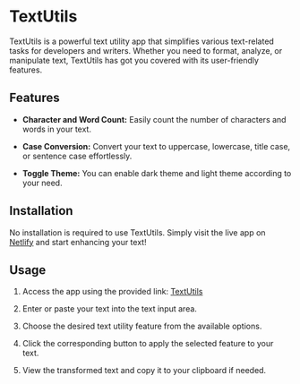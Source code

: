 # TextUtils

TextUtils is a powerful text utility app that simplifies various text-related tasks for developers and writers. Whether you need to format, analyze, or manipulate text, TextUtils has got you covered with its user-friendly features.

## Features

- **Character and Word Count:** Easily count the number of characters and words in your text.

- **Case Conversion:** Convert your text to uppercase, lowercase, title case, or sentence case effortlessly.

- **Toggle Theme:** You can enable dark theme and light theme according to your need.

## Installation

No installation is required to use TextUtils. Simply visit the live app on [Netlify](https://rahultextutil.netlify.app/) and start enhancing your text!

## Usage

1. Access the app using the provided link: [TextUtils](https://rahultextutil.netlify.app/)

2. Enter or paste your text into the text input area.

3. Choose the desired text utility feature from the available options.

4. Click the corresponding button to apply the selected feature to your text.

5. View the transformed text and copy it to your clipboard if needed.
